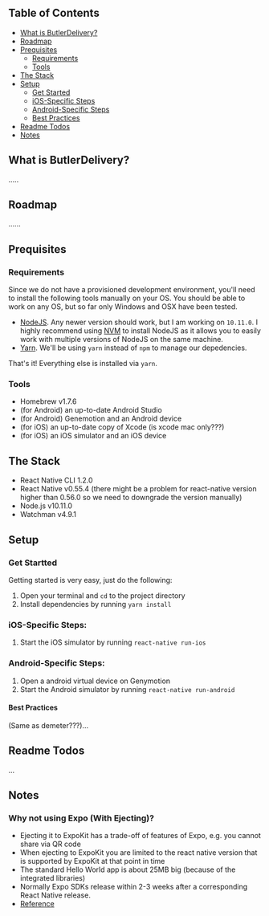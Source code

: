 ## Table of Contents

- [What is ButlerDelivery?](#what-is-ButlerDelivery)
- [Roadmap](#roadmap)
- [Prequisites](#prequisites)
  - [Requirements](#requirements)
  - [Tools](#tools)
- [The Stack](#the-stack)
- [Setup](#setup)
  - [Get Started](#get-started)
  - [iOS-Specific Steps](#ios-specific-steps)
  - [Android-Specific Steps](#android-specific-steps)
  - [Best Practices](#best-practices)
- [Readme Todos](#readme-todos)
- [Notes](#notes)

## What is ButlerDelivery?

.....

## Roadmap
......

## Prequisites

### Requirements

Since we do not have a provisioned development environment, you'll need to install the following tools manually on your OS. You should be able to work on any OS, but so far only Windows and OSX have been tested.

* [NodeJS](https://nodejs.org/en/). Any newer version should work, but I am working on `10.11.0`. I highly recommend using [NVM](https://github.com/creationix/nvm) to install NodeJS as it allows you to easily work with multiple versions of NodeJS on the same machine. 
* [Yarn](yarnpkg.com/en/docs/install). We'll be using `yarn` instead of `npm` to manage our depedencies.

That's it! Everything else is installed via `yarn`.

### Tools
* Homebrew v1.7.6
* (for Android) an up-to-date Android Studio
* (for Android) Genemotion and an Android device
* (for iOS) an up-to-date copy of Xcode (is xcode mac only???)
* (for iOS) an iOS simulator and an iOS device

## The Stack

* React Native CLI 1.2.0
* React Native v0.55.4 (there might be a problem for react-native version higher than 0.56.0 so we need to downgrade the version manually)
* Node.js v10.11.0
* Watchman v4.9.1

## Setup

### Get Startted

Getting started is very easy, just do the following:

1. Open your terminal and `cd` to the project directory
2. Install dependencies by running `yarn install`

### iOS-Specific Steps:
1. Start the iOS simulator by running `react-native run-ios`

### Android-Specific Steps:
1. Open a android virtual device on Genymotion
2. Start the Android simulator by running `react-native run-android`

#### Best Practices
(Same as demeter???)...

## Readme Todos
...

## Notes
### Why not using Expo (With Ejecting)?
* Ejecting it to ExpoKit has a trade-off of features of Expo, e.g. you cannot share via QR code
* When ejecting to ExpoKit you are limited to the react native version that is supported by ExpoKit at that point in time
* The standard Hello World app is about 25MB big (because of the integrated libraries)
* Normally Expo SDKs release within 2-3 weeks after a corresponding React Native release.
* [Reference](https://stackoverflow.com/questions/39170622/what-is-the-difference-between-expo-and-react-native/49324689#49324689)
